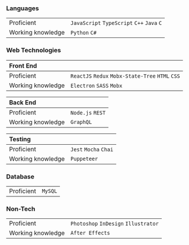 
### Languages
| |  |
|:--|:--|
| Proficient          | `JavaScript` `TypeScript` `C++` `Java` `C` |
| Working knowledge   | `Python` `C#` |


### Web Technologies
| Front End |  |
|:--|:--|
| Proficient          | `ReactJS` `Redux` `Mobx-State-Tree` `HTML` `CSS` |
| Working knowledge   | `Electron` `SASS` `Mobx` |

| Back End |  |
|:--|:--|
| Proficient          | `Node.js` `REST` |
| Working knowledge   | `GraphQL` |

| Testing |  |
|:--|:--|
| Proficient          | `Jest` `Mocha` `Chai` |
| Working knowledge   | `Puppeteer` |

### Database
| |  |
|:--|:--|
| Proficient          | `MySQL` |

### Non-Tech
| |  |
|:--|:--|
| Proficient          | `Photoshop` `InDesign` `Illustrator` |
| Working knowledge   | `After Effects` |
